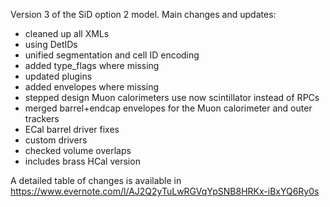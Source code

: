 Version 3 of the SiD option 2 model. Main changes and updates:

- cleaned up all XMLs
- using DetIDs
- unified segmentation and cell ID encoding
- added type_flags where missing
- updated plugins
- added envelopes where missing
- stepped design Muon calorimeters use now scintillator instead of RPCs
- merged barrel+endcap envelopes for the Muon calorimeter and outer trackers
- ECal barrel driver fixes
- custom drivers
- checked volume overlaps
- includes brass HCal version

A detailed table of changes is available in
https://www.evernote.com/l/AJ2Q2yTuLwRGVqYpSNB8HRKx-iBxYQ6Ry0s
